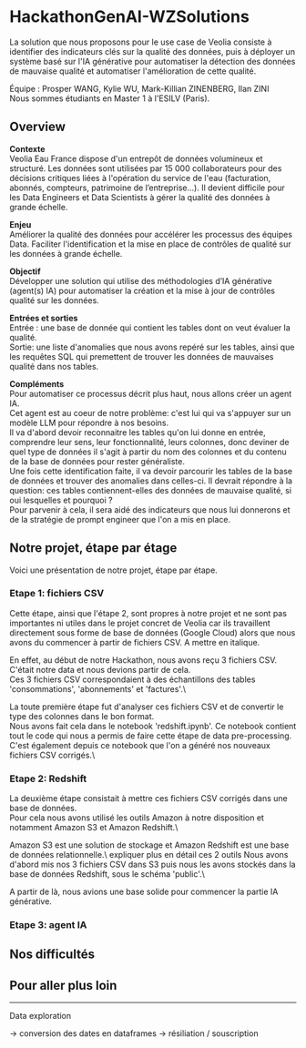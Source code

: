 # HackathonGenAI-WZSolutions

La solution que nous proposons pour le use case de Veolia consiste à identifier des indicateurs clés sur la qualité des données, puis à déployer un système basé sur l'IA générative pour automatiser la détection des données de mauvaise qualité et automatiser l'amélioration de cette qualité.

Équipe : Prosper WANG, Kylie WU, Mark-Killian ZINENBERG, Ilan ZINI\
Nous sommes étudiants en Master 1 à l'ESILV (Paris). 



## Overview

**Contexte**\
Veolia Eau France dispose d'un entrepôt de données volumineux et structuré. Les données sont utilisées par 15 000 collaborateurs pour des décisions critiques liées à l'opération du service de l'eau (facturation, abonnés, compteurs, patrimoine de l’entreprise...). Il devient difficile pour les Data Engineers et Data Scientists à gérer la qualité des données à grande échelle.

**Enjeu**\
Améliorer la qualité des données pour accélérer les processus des équipes Data. Faciliter l'identification et la mise en place de contrôles de qualité sur les données à grande échelle.

**Objectif**\
Développer une solution qui utilise des méthodologies d’IA générative (agent(s) IA) pour automatiser la création et la mise à jour de contrôles qualité sur les données.

**Entrées et sorties**\
Entrée : une base de donnée qui contient les tables dont on veut évaluer la qualité.\
Sortie: une liste d'anomalies que nous avons repéré sur les tables, ainsi que les requêtes SQL qui premettent de trouver les données de mauvaises qualité dans nos tables. 

**Compléments**\
Pour automatiser ce processus décrit plus haut, nous allons créer un agent IA.\
Cet agent est au coeur de notre problème: c'est lui qui va s'appuyer sur un modèle LLM pour répondre à nos besoins.\
Il va d'abord devoir reconnaitre les tables qu'on lui donne en entrée, comprendre leur sens, leur fonctionnalité, leurs colonnes, donc deviner de quel type de données il s'agit à partir du nom des colonnes et du contenu de la base de données pour rester généraliste.\
Une fois cette identification faite, il va devoir parcourir les tables de la base de données et trouver des anomalies dans celles-ci. Il devrait répondre à la question: ces tables contiennent-elles des données de mauvaise qualité, si oui lesquelles et pourquoi ?\
Pour parvenir à cela, il sera aidé des indicateurs que nous lui donnerons et de la stratégie de prompt engineer que l'on a mis en place. 



## Notre projet, étape par étage

Voici une présentation de notre projet, étape par étape. 


### Etape 1: fichiers CSV
Cette étape, ainsi que l'étape 2, sont propres à notre projet et ne sont pas importantes ni utiles dans le projet concret de Veolia car ils travaillent directement sous forme de base de données (Google Cloud) alors que nous avons du commencer à partir de fichiers CSV. A mettre en italique. 

En effet, au début de notre Hackathon, nous avons reçu 3 fichiers CSV.  C'était notre data et nous devions partir de cela.\
Ces 3 fichiers CSV correspondaient à des échantillons des tables 'consommations', 'abonnements' et 'factures'.\

La toute première étape fut d'analyser ces fichiers CSV et de convertir le type des colonnes dans le bon format.\
Nous avons fait cela dans le notebook 'redshift.ipynb'. Ce notebook contient tout le code qui nous a permis de faire cette étape de data pre-processing. C'est également depuis ce notebook que l'on a généré nos nouveaux fichiers CSV corrigés.\


### Etape 2: Redshift
La deuxième étape consistait à mettre ces fichiers CSV corrigés dans une base de données.\
Pour cela nous avons utilisé les outils Amazon à notre disposition et notamment Amazon S3 et Amazon Redshift.\

Amazon S3 est une solution de stockage et Amazon Redshift est une base de données relationnelle.\ expliquer plus en détail ces 2 outils
Nous avons d'abord mis nos 3 fichiers CSV dans S3 puis nous les avons stockés dans la base de données Redshift, sous le schéma 'public'.\ 

A partir de là, nous avions une base solide pour commencer la partie IA générative.


### Etape 3: agent IA




## Nos difficultés




## Pour aller plus loin 







-----

Data exploration

-> conversion des dates en dataframes
-> résiliation / souscription
